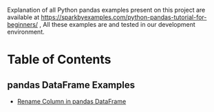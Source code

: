 Explanation of all Python pandas examples present on this project are available at https://sparkbyexamples.com/python-pandas-tutorial-for-beginners/ , All these examples are and tested in our development environment.

# Table of Contents 

## pandas DataFrame Examples
  - [Rename Column in pandas DataFrame](https://sparkbyexamples.com/pandas/pandas-rename-column-in-dataframe/)
